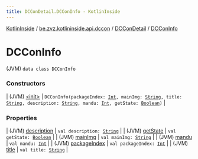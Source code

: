 ```yaml
---
title: DCConDetail.DCConInfo - KotlinInside
---
```


[KotlinInside](../../../index.html) / [be.zvz.kotlininside.api.dccon](../../index.html) / [DCConDetail](../index.html) / [DCConInfo](./index.html)

# DCConInfo

(JVM) `data class DCConInfo`

### Constructors

| (JVM) [&lt;init&gt;](-init-.html) | `DCConInfo(packageIndex: `[`Int`](https://kotlinlang.org/api/latest/jvm/stdlib/kotlin/-int/index.html)`, mainImg: `[`String`](https://kotlinlang.org/api/latest/jvm/stdlib/kotlin/-string/index.html)`, title: `[`String`](https://kotlinlang.org/api/latest/jvm/stdlib/kotlin/-string/index.html)`, description: `[`String`](https://kotlinlang.org/api/latest/jvm/stdlib/kotlin/-string/index.html)`, mandu: `[`Int`](https://kotlinlang.org/api/latest/jvm/stdlib/kotlin/-int/index.html)`, getState: `[`Boolean`](https://kotlinlang.org/api/latest/jvm/stdlib/kotlin/-boolean/index.html)`)` |

### Properties

| (JVM) [description](description.html) | `val description: `[`String`](https://kotlinlang.org/api/latest/jvm/stdlib/kotlin/-string/index.html) |
| (JVM) [getState](get-state.html) | `val getState: `[`Boolean`](https://kotlinlang.org/api/latest/jvm/stdlib/kotlin/-boolean/index.html) |
| (JVM) [mainImg](main-img.html) | `val mainImg: `[`String`](https://kotlinlang.org/api/latest/jvm/stdlib/kotlin/-string/index.html) |
| (JVM) [mandu](mandu.html) | `val mandu: `[`Int`](https://kotlinlang.org/api/latest/jvm/stdlib/kotlin/-int/index.html) |
| (JVM) [packageIndex](package-index.html) | `val packageIndex: `[`Int`](https://kotlinlang.org/api/latest/jvm/stdlib/kotlin/-int/index.html) |
| (JVM) [title](title.html) | `val title: `[`String`](https://kotlinlang.org/api/latest/jvm/stdlib/kotlin/-string/index.html) |

